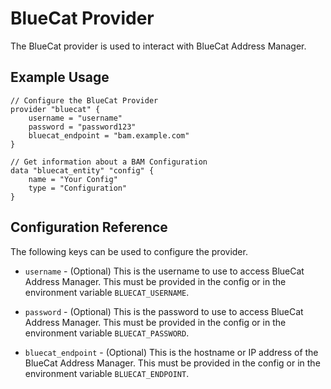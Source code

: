 # BlueCat Provider

 The BlueCat provider is used to interact with BlueCat Address Manager.

## Example Usage

```hcl
// Configure the BlueCat Provider
provider "bluecat" {
    username = "username"
    password = "password123"
    bluecat_endpoint = "bam.example.com"
}

// Get information about a BAM Configuration
data "bluecat_entity" "config" {
    name = "Your Config"
    type = "Configuration"
}
```

## Configuration Reference

The following keys can be used to configure the provider.

* `username` - (Optional) This is the username to use to access BlueCat Address Manager.
  This must be provided in the config or in the environment variable `BLUECAT_USERNAME`.

* `password` - (Optional) This is the password to use to access BlueCat Address Manager.
  This must be provided in the config or in the environment variable `BLUECAT_PASSWORD`.

* `bluecat_endpoint` - (Optional) This is the hostname or IP address of the BlueCat Address Manager.
  This must be provided in the config or in the environment variable `BLUECAT_ENDPOINT`.
